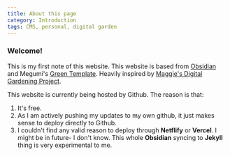 ```yaml
---
title: About this page
category: Introduction
tags: CMS, personal, digital garden
---
```


### Welcome!
This is my first note of this website. This website is based from [Obsidian](https://help.obsidian.md/How+to/Internal+link) and Megumi's [Green Template](https://github.com/meewgumi/green-web-template). Heavily inspired by [Maggie's Digital Gardening Project](https://github.com/MaggieAppleton/digital-gardeners). 

This website is currently being hosted by Github. The reason is that: 

1. It's free. 
2. As I am actively pushing my updates to my own github, it just makes sense to deploy directly to Github. 
3. I couldn't find any valid reason to deploy through **Netflify** or **Vercel**. I might be in future- I don't know. This whole **Obsidian** syncing to **Jekyll** thing is very experimental to me. 

